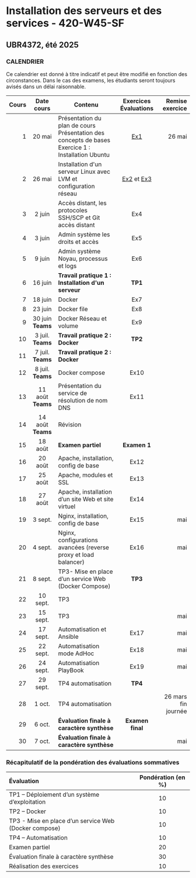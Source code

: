 # Installation des serveurs et des services - 420-W45-SF
## UBR4372, été 2025

### CALENDRIER

Ce calendrier est donné à titre indicatif et peut être modifié en fonction des circonstances. Dans le cas des examens, les étudiants seront toujours avisés dans un délai raisonnable.  

|Cours	|Date cours |Contenu|Exercices <br> Évaluations|  Remise exercice   |
|----------:|:-------------:|----------------|:------:|------:|
|1|	20 mai|Présentation du plan de cours <br> Présentation des concepts de bases <br> Exercice 1 : Installation Ubuntu|[Ex1](Exercices/Exercice01_InstallationClient.md)|26 mai|
|2|	26 mai|Installation d'un serveur Linux avec LVM et configuration réseau	 |[Ex2](Exercices/Exercice02_InstallationServeur.md) et [Ex3](Exercices/Exercice03_GestionLVM.md)||
|3| 2 juin |Accès distant, les protocoles SSH/SCP et Git accès distant |Ex4||
|4| 3 juin |Admin système les droits et accès |Ex5||
|5|	 9 juin |Admin système Noyau, processus et logs |Ex6||
|6|	 16 juin |**Travail pratique 1 : Installation d'un serveur** |**TP1**||
|7|	 18 juin |Docker	 |Ex7||
|8|	 23 juin |Docker file	 |Ex8 ||
|9|	 30 juin <br> **Teams** |Docker Réseau et volume|Ex9 ||
|10| 3 juil. <br> **Teams** |**Travail pratique 2 : Docker** |**TP2**||
|11| 7 juil. <br> **Teams** |**Travail pratique 2 : Docker** | | |
|12| 8 juil. <br> **Teams** |Docker compose |Ex10| |
|13| 11 août <br> **Teams** |	Présentation du service de résolution de nom DNS |Ex11| |
|14| 14 août <br> **Teams** | Révision	 |||
|15| 18 août |	**Examen partiel** |**Examen 1**||
|16| 20 août |	Apache, installation, config de base|Ex12| |
|17| 25 août |	Apache, modules et SSL	 |Ex13| |
|18| 27 août |	Apache, installation d’un site Web et site virtuel|Ex14| |
|19| 3 sept. |	Nginx, installation, config de base|Ex15| mai|
|20| 4 sept. |	Nginx, configurations avancées (reverse proxy et load balancer) |Ex16| mai|  
|21| 8 sept. | TP3- Mise en place d’un service Web (Docker Compose)|**TP3**||
|22| 10 sept. |	TP3	|||
|23| 15 sept. | TP3	|| mai|
|24| 17 sept. | Automatisation et Ansible|Ex17| mai|
|25| 22 sept. |Automatisation mode AdHoc|Ex18| mai|
|26| 24 sept. |	Automatisation PlayBook	|Ex19| mai|
|27| 29 sept. |	 TP4 automatisation	|**TP4**||
|28| 1 oct. |	 TP4 automatisation	||26 mars fin journée|
|29| 6 oct. |	**Évaluation finale à caractère synthèse**|**Examen final**|||
|30| 7 oct. |	**Évaluation finale à caractère synthèse** || mai|

### Récapitulatif de la pondération des évaluations sommatives

|Évaluation | Pondération (en %) |
|:-------------|:------:|
|TP1 – Déploiement d’un système d’exploitation| 10|
|TP2 – Docker	|10|
|TP3 - Mise en place d’un service Web (Docker compose)| 10|
|TP4 – Automatisation	| 10|
|Examen partiel	| 20|
|Évaluation finale à caractère synthèse	 |30|
|Réalisation des exercices	|10|
